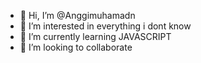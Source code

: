 - 👋 Hi, I’m @Anggimuhamadn
- 👀 I’m interested in everything i dont know
- 🌱 I’m currently learning JAVASCRIPT
- 💞️ I’m looking to collaborate 

<!---
Anggimuhamadn/Anggimuhamadn is a ✨ special ✨ repository because its `README.md` (this file) appears on your GitHub profile.
You can click the Preview link to take a look at your changes.
--->
